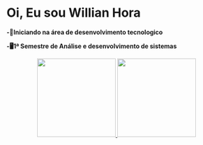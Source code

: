 <h1>Oi, Eu sou Willian Hora</h1> 
<p><b>-📝Iniciando na área de desenvolvimento tecnologico</b></p>
<p><b>-🖥1ª Semestre de Análise e desenvolvimento de sistemas</b></p>

<div align="center">
  <a href="https://github.com/WillianHora/WillianHora">
  <img height="180em" src="https://github-readme-stats.vercel.app/api?username=WillianHora&show_icons=true&theme=github_dark&include_all_commits=true&count_private=true"/>
<img height="180em" src="https://github-readme-stats.vercel.app/api/top-langs/?username=WillianHora&layout=compact&langs_count=7&theme=github_dark"/>
</div>
